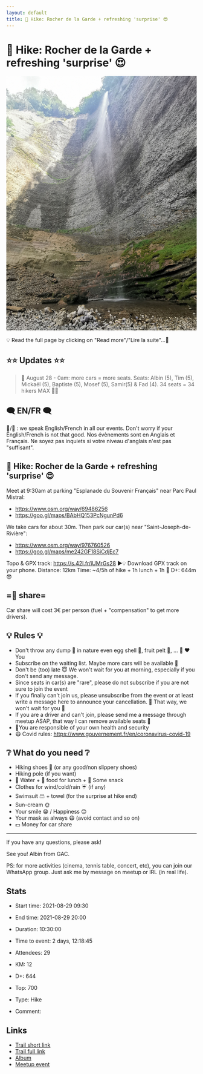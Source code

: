```yaml
---
layout: default
title: 🥾 Hike: Rocher de la Garde + refreshing 'surprise' 😍
---
```


# 🥾 Hike: Rocher de la Garde + refreshing 'surprise' 😍

![2021-08-29](/Stats/img/orig/2021-08-29.jpg)

💡 Read the full page by clicking on "Read more"/"Lire la suite"...💜

## ⭐⭐ Updates ⭐⭐
> 📅 August 28 - 0am: more cars = more seats. Seats: Albin (5), Tim (5), Mickaël (5), Baptiste (5), Mosef (5), Samir(5) & Fad (4). 34 seats = 34 hikers MAX 🚶‍♂️

## 🗨️ EN/FR 🗨️
🦅/🐓 : we speak English/French in all our events. Don't worry if your English/French is not that good. Nos évènements sont en Anglais et Français. Ne soyez pas inquiets si votre niveau d'anglais n'est pas "suffisant".

## 🥾 Hike: Rocher de la Garde + refreshing 'surprise' 😍
Meet at 9:30am at parking "Esplanade du Souvenir Français" near Parc Paul Mistral:
- https://www.osm.org/way/69486256
- https://goo.gl/maps/BAbHQ153PcNgunPd6

We take cars for about 30m. Then park our car(s) near "Saint-Joseph-de-Rivière":
- https://www.osm.org/way/976760526
- https://goo.gl/maps/me242GF18SiCdjEc7

Topo & GPX track: https://s.42l.fr/iUMrGs28
▶💡 Download GPX track on your phone.
Distance: 12km
Time: ~4/5h of hike + 1h lunch + 1h 🚗
D+: 644m 😎

## =🚗 share=
Car share will cost 3€ per person (fuel + "compensation" to get more drivers).

## 💡 Rules 💡
- Don't throw any dump 🚮 in nature even egg shell 🥚, fruit pelt 🍌, ... 🌳 ❤️ You
- Subscribe on the waiting list. Maybe more cars will be available 🚗
- Don't be (too) late 😇 We won't wait for you at morning, especially if you don't send any message.
- Since seats in car(s) are "rare", please do not subscribe if you are not sure to join the event
- If you finally can't join us, please unsubscribe from the event or at least write a message here to announce your cancellation. 💜 That way, we won't wait for you 💜
- If you are a driver and can't join, please send me a message through meetup ASAP, that way I can remove available seats 🚗
- 💟You are responsible of your own health and security
- 😷 Covid rules: https://www.gouvernement.fr/en/coronavirus-covid-19

## ❔ What do you need ❔
- Hiking shoes 🥾 (or any good/non slippery shoes)
- Hiking pole (if you want)
- 🧃 Water + 🥕 food for lunch + 🍫 Some snack
- Clothes for wind/cold/rain ☔ (if any)
- Swimsuit 🩳 + towel (for the surprise at hike end)
- Sun-cream 🌞
- Your smile 😁 / Happiness 😊
- Your mask as always 😷 (avoid contact and so on)
- 💵 Money for car share

-----------------------
If you have any questions, please ask!

See you! Albin from GAC.

PS: for more activities (cinema, tennis table, concert, etc), you can join our WhatsApp group. Just ask me by message on meetup or IRL (in real life).

## Stats

- Start time: 2021-08-29 09:30
- End time: 2021-08-29 20:00
- Duration: 10:30:00
- Time to event: 2 days, 12:18:45
- Attendees: 29

- KM: 12
- D+: 644
- Top: 700
- Type: Hike
- Comment: 

## Links

- [Trail short link](https://s.42l.fr/iUMrGs28)
- [Trail full link]()
- [Album](https://binnette.github.io/GacImg2021/2021-08-29-🥾-Hike-Rocher-de-la-Garde-refreshing-surprise-😍.html)
- [Meetup event](https://www.meetup.com/grenoble-adventure-club-english-french/events/280365369/)
